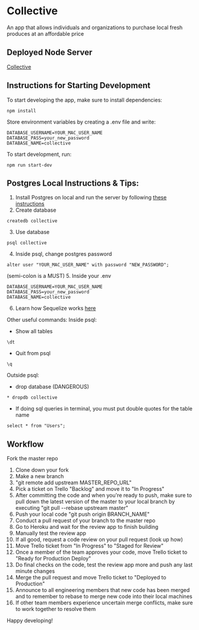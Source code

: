 # Collective
An app that allows individuals and organizations to purchase local fresh produces at an affordable price

## Deployed Node Server
[Collective](https://collective-web.herokuapp.com/)

## Instructions for Starting Development
To start developing the app, make sure to install dependencies:
```
npm install
```

Store environment variables by creating a .env file and write:
```
DATABASE_USERNAME=YOUR_MAC_USER_NAME
DATABASE_PASS=your_new_password
DATABASE_NAME=collective
```

To start development, run:
```
npm run start-dev
```

## Postgres Local Instructions & Tips:
1. Install Postgres on local and run the server by following [these instructions](https://launchschool.com/blog/how-to-install-postgresql-on-a-mac)
2. Create database
```
createdb collective
```
3. Use database
```
psql collective
```
4. Inside psql, change postgres password
```
alter user "YOUR_MAC_USER_NAME" with password "NEW_PASSWORD";
```
(semi-colon is a MUST)
5. Inside your .env
```
DATABASE_USERNAME=YOUR_MAC_USER_NAME
DATABASE_PASS=your_new_password
DATABASE_NAME=collective
```
6. Learn how Sequelize works [here](http://mherman.org/blog/2015/10/22/node-postgres-sequelize/#.WXRGp9PytYh)

Other useful commands:
Inside psql:
* Show all tables
```
\dt
```
* Quit from psql
```
\q
```

Outside psql:
* drop database (DANGEROUS)
```
* dropdb collective
```
* If doing sql queries in terminal, you must put double quotes for the table name
```
select * from "Users";
```

## Workflow
Fork the master repo
1. Clone down your fork
2. Make a new branch
3. "git remote add upstream MASTER_REPO_URL"
4. Pick a ticket on Trello "Backlog" and move it to "In Progress"
5. After committing the code and when you're ready to push, make sure to pull down the latest version of the master to your local branch by executing "git pull --rebase upstream master"
6. Push your local code "git push origin BRANCH_NAME"
7. Conduct a pull request of your branch to the master repo
8. Go to Heroku and wait for the review app to finish building
9. Manually test the review app
10. If all good, request a code review on your pull request (look up how)
11. Move Trello ticket from "In Progress" to "Staged for Review"
12. Once a member of the team approves your code, move Trello ticket to "Ready for Production Deploy"
13. Do final checks on the code, test the review app more and push any last minute changes
14. Merge the pull request and move Trello ticket to "Deployed to Production"
15. Announce to all engineering members that new code has been merged and to remember to rebase to merge new code into their local machines
16. If other team members experience uncertain merge conflicts, make sure to work together to resolve them

Happy developing!
